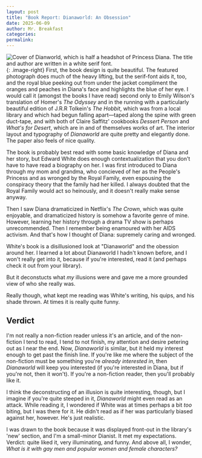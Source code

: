 ```yaml
---
layout: post
title: "Book Report: Dianaworld: An Obsession"
date: 2025-06-09
author: Mr. Breakfast
categories:
permalink:
---
```

![Cover of Dianworld, which is half a headshot of Princess Diana. The title and author are written in a white serif font.](https://cdn2.wwnorton.com/wwnproducts/TRADE/8/6/9781324021568/9781324021568_198.jpg)
{: .image-right}
First, the book design is quite beautiful. The featured photograph does much of the heavy lifting, but the serif-font aids it, too, and the royal blue peeking out from under the jacket compliment the oranges and peaches in Diana's face and highlights the blue of her eye. I would call it (amongst the books I have read) second only to Emily Wilson's translation of Homer's *The Odyssey* and in the running with a particularly beautiful edition of J.R.R Tolkein's *The Hobbit*, which was from a local library and which had begun falling apart—taped along the spine with green duct-tape, and with both of Claire Saffitz' cookbooks *Dessert Person* and *What's for Desert*, which are in and of themselves works of art. The interior layout and typography of *Dianaworld* are quite pretty and elegantly done. The paper also feels of nice quality.

The book is probably best read with some basic knowledge of Diana and her story, but Edward White does enough contextualization that you don't have to have read a biography on her. I was first introduced to Diana through my mom and grandma, who concieved of her as the People's Princess and as wronged by the Royal Family, even espousing the conspiracy theory that the family had her killed. I always doubted that the Royal Family would act so heinously, and it doesn't really make sense anyway.

Then I saw Diana dramaticized in Netflix's *The Crown*, which was quite enjoyable, and dramaticized history is somehow a favorite genre of mine. However, learning her history through a drama TV show is perhaps unrecommended. Then I remember being enamoured with her AIDS activism. And that's how I thought of Diana: supremely caring and wronged.

White's book is a disillusioned look at "Dianaworld" and the obession around her. I learned a lot about Dianaworld I hadn't known before, and I won't really get into it, because if you're interested, read it (and perhaps check it out from your library).

But it deconstucts what *my* illusions were and gave me a more grounded view of who she really was.

Really though, what kept me reading was White's writing, his quips, and his shade thrown. At times it is really quite funny.

## Verdict
I'm not really a non-fiction reader unless it's an article, and of the non-fiction I tend to read, I tend to not finish, my attention and desire petering out as I near the end. Now, *Dianaworld* is similar, but it held my interest enough to get past the finish line. If you're like me where the subject of the non-fiction must be something you're *already interested in*, then *Dianaworld* will keep you interested (if you're interested in Diana, but if you're not, then it won't). If you're a non-fiction reader, then you'll probably like it.

I think the deconstructing of an illusion is quite interesting, though, but I imagine if you're quite steeped in it, *Dianaworld* might even read as an attack. While reading it, I wondered if White was at times perhaps a bit *too* biting, but I was there for it. He didn't read as if her was particularly biased against her, however. He's just realistic.

I was drawn to the book because it was displayed front-out in the library's 'new' section, and I'm a small-minor Dianist. It met my expectations. Verdict: quite liked it, very illuminating, and funny. And above all, I wonder, *What is it with gay men and popular women and female characters?*
